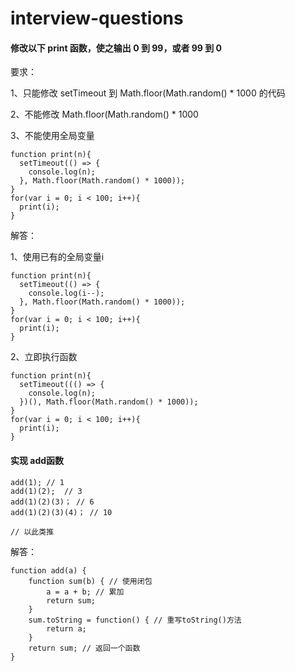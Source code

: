 # interview-questions

#### 修改以下 print 函数，使之输出 0 到 99，或者 99 到 0

要求：

1、只能修改 setTimeout 到 Math.floor(Math.random() * 1000 的代码

2、不能修改 Math.floor(Math.random() * 1000

3、不能使用全局变量

```
function print(n){
  setTimeout(() => {
    console.log(n);
  }, Math.floor(Math.random() * 1000));
}
for(var i = 0; i < 100; i++){
  print(i);
}
```

解答：

1、使用已有的全局变量i
```
function print(n){
  setTimeout(() => {
    console.log(i--);
  }, Math.floor(Math.random() * 1000));
}
for(var i = 0; i < 100; i++){
  print(i);
}
```

2、立即执行函数
```
function print(n){
  setTimeout((() => {
    console.log(n);
  })(), Math.floor(Math.random() * 1000));
}
for(var i = 0; i < 100; i++){
  print(i);
}
```

#### 实现 add函数
```
add(1); // 1
add(1)(2);  // 3
add(1)(2)(3)； // 6
add(1)(2)(3)(4)； // 10 

// 以此类推
```

解答：
```
function add(a) {
    function sum(b) { // 使用闭包
    	a = a + b; // 累加
    	return sum;
    }
    sum.toString = function() { // 重写toString()方法
        return a;
    }
    return sum; // 返回一个函数
}
```
